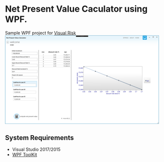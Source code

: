 # Net Present Value Caculator using WPF.
Sample WPF project for [Visual Risk](http://www.visualrisk.com/)
![screenshot](https://github.com/EddLonzanida/NpvCalculator-WPF/blob/master/Art/screenshot.png)


## System Requirements
* Visual Studio 2017/2015
* [WPF ToolKit](https://github.com/EddLonzanida/NpvCalculator-WPF/raw/master/WPFToolkit/WPFToolkit.msi)

 
